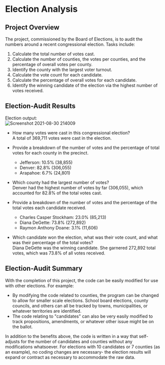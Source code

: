 # Election Analysis

## Project Overview
The project, commissioned by the Board of Elections, is to audit the numbers around a recent congressional election.  Tasks include:  

1. Calculate the total number of votes cast.
2. Calculate the number of counties, the votes per counties, and the percentage of overall votes per county.
3. Identify the county with the largest voter turnout.
4. Calculate the vote count for each candidate.
5. Calculate the percentage of overall votes for each candidate.
6. Identify the winning candidate of the election via the highest number of votes received.

## Election-Audit Results
Election output:  
![Screenshot 2021-08-30 214009](https://user-images.githubusercontent.com/88070999/131432918-43db3120-4b7a-4e25-9a20-19851106a8ad.png)

* How many votes were cast in this congressional election?  
  A total of 369,711 votes were cast in the election.
  
* Provide a breakdown of the number of votes and the percentage of total votes for each county in the precinct.  
  * Jefferson: 10.5% (38,855)
  * Denver: 82.8% (306,055)
  * Arapahoe: 6.7% (24,801)
  
* Which county had the largest number of votes?  
  Denver had the highest number of votes by far (306,055), which accounted for 82.8% of the total votes cast.
  
* Provide a breakdown of the number of votes and the percentage of the total votes each candidate received.  
  * Charles Casper Stockham: 23.0% (85,213)
  * Diana DeGette: 73.8% (272,892)
  * Raymon Anthony Doane: 3.1% (11,606)

* Which candidate won the election, what was their vote count, and what was their percentage of the total votes?  
  Diana DeGette was the winning candidate.  She garnered 272,892 total votes, which was 73.8% of all votes received.

## Election-Audit Summary
With the completion of this project, the code can be easily modified for use with other elections.  For example:
* By modifying the code related to counties, the program can be changed to allow for smaller scale elections.  School board elections, county councils, and others can all be tracked by towns, municipalities, or whatever territories are identified.
* The code relating to "candidates" can also be very easily modified to track propositions, amendments, or whatever other issue might be on the ballot.

In addition to the benefits above, the code is written in a way that self-adjusts for the number of candidates and counties without any modifications whatsoever.  For elections with 10 candidates or 7 counties (as an example), no coding changes are necessary- the election results will expand or contract as necessary to accommodate the raw data.

